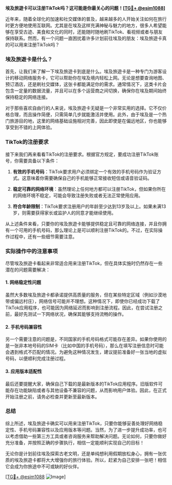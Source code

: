 **埃及旅遊卡可以注册TikTok吗？这可能是你最关心的问题！[[TG💪+ @esim1088](https://t.me/s/esim1088)]**

近年来，随着全球化的加速和社交媒体的普及，越来越多的人开始关注如何在旅行时更方便地使用互联网。尤其是在埃及这样充满神秘与魅力的地方，很多人希望能够在享受古迹、美食和文化的同时，还能随时随地刷TikTok、看视频或者与朋友保持联系。然而，有一个问题一直困扰着许多计划前往埃及的朋友：埃及旅遊卡真的可以用来注册TikTok吗？

### 埃及旅遊卡是什么？

首先，让我们来了解一下埃及旅遊卡到底是什么。埃及旅遊卡是一种专门为游客设计的移动网络服务卡，它可以帮助你在埃及境内轻松上网。无论是想要查询地图、预订酒店，还是刷社交媒体，这张卡都能满足你的需求。通常情况下，这类卡片会包含一定量的数据流量，并且可以在多个运营商之间切换，确保你在埃及期间始终保持稳定的网络连接。

对于那些喜欢自由行的人来说，埃及旅遊卡无疑是一个非常实用的选择。它不仅价格合理，而且操作简便，只需简单几步就能激活并使用。此外，由于埃及是一个热门旅游目的地，这里的网络基础设施相对完善，因此即使是在偏远地区，你也能够享受到不错的上网体验。

### TikTok的注册要求

接下来我们再来看看TikTok的注册要求。根据官方规定，要成功注册TikTok账号，你需要具备以下条件：

1. **有效的手机号码**：TikTok要求用户必须绑定一个有效的手机号码作为验证方式。这意味着你需要确保自己的手机能够正常接收短信或语音验证码。
   
2. **稳定可靠的网络环境**：虽然理论上任何地方都可以注册TikTok，但如果你所在的网络环境不稳定，可能会导致注册失败或者无法正常使用应用。

3. **符合年龄限制**：TikTok要求注册用户的年龄至少达到13岁及以上。如果未满13岁，则需要获得家长或监护人的同意才能继续使用。

从上述条件来看，只要你的埃及旅遊卡能够提供稳定且可靠的网络连接，并且你拥有一个可用的手机号码，那么理论上是可以顺利注册TikTok的。不过，在实际操作过程中，还有一些细节需要注意。

### 实际操作中的注意事项

尽管埃及旅遊卡看起来非常适合用来注册TikTok，但在具体实施时仍然存在一些潜在的问题需要解决：

#### 1. 网络稳定性问题
虽然大多数埃及旅遊卡都承诺提供高质量的服务，但在某些特定区域（例如沙漠地带或偏远村庄），网络信号可能并不理想。这种情况下，即使你已经成功下载了TikTok应用程序，也可能因为网络延迟而影响到注册流程。因此，在尝试注册之前，最好先测试一下网络状况，确保其能够支持流畅的操作。

#### 2. 手机号码兼容性
另一个需要注意的问题是，不同国家的手机号码格式可能存在差异。如果你使用的是一张非本地号码的SIM卡（比如中国的手机号码），那么在填写注册信息时可能会遇到格式不匹配的情况。为避免这种情况发生，建议提前准备好一张当地的虚拟号码，以便顺利完成注册过程。

#### 3. 应用版本适配性
最后还要提醒大家，确保自己下载的是最新版本的TikTok应用程序。旧版软件可能存在功能缺陷或者与其他设备不兼容的问题，从而影响用户体验。因此，在正式开始注册之前，请务必检查并更新至最新版本。

### 总结

综上所述，埃及旅遊卡确实可以用来注册TikTok，只要你能够妥善处理好网络稳定性、手机号码兼容性以及应用版本等问题。当然，为了进一步提升成功率，也可以考虑借助一些第三方工具或者咨询服务来帮助解决问题。无论如何，只要你做好充分准备，并按照正确的步骤执行，相信一定能顺利实现自己的目标！

无论你是计划前往埃及探索古老文明，还是单纯想利用假期放松身心，拥有一张优质的埃及旅遊卡都将大大增强你的旅行体验。所以，赶紧为自己安排一张吧！相信它会成为你旅途中不可或缺的好伙伴。

[[TG💪+ @esim1088](https://t.me/s/esim1088) ![Image](https://i.postimg.cc/4NQfJmqS/Snipaste-2025-05-13-00-14-12.png)]